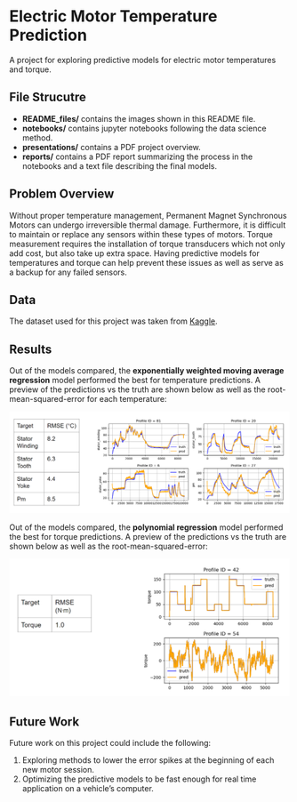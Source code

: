 # Electric Motor Temperature Prediction
A project for exploring predictive models for electric motor temperatures and torque.

## File Strucutre
- **README_files/** contains the images shown in this README file.
- **notebooks/** contains jupyter notebooks following the data science method.
- **presentations/** contains a PDF project overview.
- **reports/** contains a PDF report summarizing the process in the notebooks and a text file describing the final models.

## Problem Overview
Without proper temperature management, Permanent Magnet Synchronous Motors can undergo irreversible thermal damage. Furthermore, it is difficult to maintain or replace any sensors within these types of motors. Torque measurement requires the installation of torque transducers which not only add cost, but also take up extra space. Having predictive models for temperatures and torque can help prevent these issues as well as serve as a backup for any failed sensors.

## Data
The dataset used for this project was taken from [Kaggle](https://www.kaggle.com/datasets/wkirgsn/electric-motor-temperature).

## Results
Out of the models compared, the **exponentially weighted moving average regression** model performed the best for temperature predictions. A preview of the predictions vs the truth are shown below as well as the root-mean-squared-error for each temperature:

![Temperature Prediction Results](/README_files/temperature_prediction_results.PNG)

Out of the models compared, the **polynomial regression** model performed the best for torque predictions. A preview of the predictions vs the truth are shown below as well as the root-mean-squared-error:

![Torque Prediction Results](/README_files/torque_prediction_results.PNG)

## Future Work
Future work on this project could include the following:
1. Exploring methods to lower the error spikes at the beginning of each new motor session.
2. Optimizing the predictive models to be fast enough for real time application on a vehicle’s 
computer.
